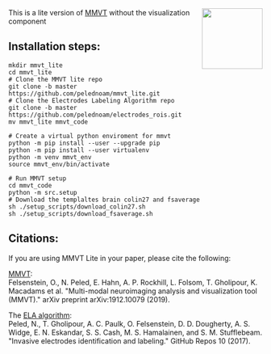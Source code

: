 <img src=https://user-images.githubusercontent.com/35853195/42889397-52f9c75e-8a78-11e8-9da8-86ccc3a30a80.png align="right" hight=120 width=120/>
This is a lite version of <a href="https://mmvt.mgh.harvard.edu">MMVT</a> without the visualization component 

## Installation steps:  

```
mkdir mmvt_lite
cd mmvt_lite
# Clone the MMVT lite repo
git clone -b master https://github.com/pelednoam/mmvt_lite.git
# Clone the Electrodes Labeling Algorithm repo
git clone -b master https://github.com/pelednoam/electrodes_rois.git
mv mmvt_lite mmvt_code

# Create a virtual python enviroment for mmvt
python -m pip install --user --upgrade pip
python -m pip install --user virtualenv
python -m venv mmvt_env
source mmvt_env/bin/activate

# Run MMVT setup 
cd mmvt_code
python -m src.setup
# Download the templaltes brain colin27 and fsaverage
sh ./setup_scripts/download_colin27.sh
sh ./setup_scripts/download_fsaverage.sh
```

## Citations:
If you are using MMVT Lite in your paper, please cite the following:

<a href="https://scholar.google.com/scholar?hl=en&as_sdt=0%2C22&q=Multi-modal+neuroimaging+analysis+and+visualization+tool+%28MMVT%29&btnG=">MMVT</a>:<br/>
Felsenstein, O., N. Peled, E. Hahn, A. P. Rockhill, L. Folsom, T. Gholipour, K. Macadams et al. "Multi-modal neuroimaging analysis and visualization tool (MMVT)." arXiv preprint arXiv:1912.10079 (2019).
	
The <a href="https://scholar.google.com/scholar?hl=en&as_sdt=0%2C22&q=Invasive+electrodes+identification+and+labeling&btnG=">ELA algorithm</a>:<br/>
Peled, N., T. Gholipour, A. C. Paulk, O. Felsenstein, D. D. Dougherty, A. S. Widge, E. N. Eskandar, S. S. Cash, M. S. Hamalainen, and S. M. Stufflebeam. "Invasive electrodes identification and labeling." GitHub Repos 10 (2017).

